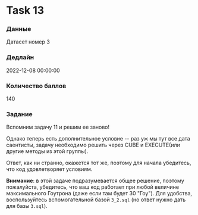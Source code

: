 # Task 13

### Данные 
Датасет номер 3

### Дедлайн 
2022-12-08 00:00:00

### Количество баллов

140

### Задание 

Вспомним задачу 11 и решим ее заново!

Однако теперь есть дополнительное условие -- раз уж мы тут все дата саентисты, задачу необходимо решить через CUBE и EXECUTE(или другие методы из этой группы). 

Ответ, как ни странно, окажется тот же, поэтому для начала убедитесь, что код удовлетворяет условиям.

**Внимание**: в этой задаче подразумевается общее решение, поэтому пожалуйста, убедитесь, что ваш код работает при любой величине максимального Гоутрона (даже если там будет 30 "Гоу"). Для удобства, воспользуйтесь вспомогательной базой `3_2.sql` (но ответ нужно дать для базы `3.sql`).
